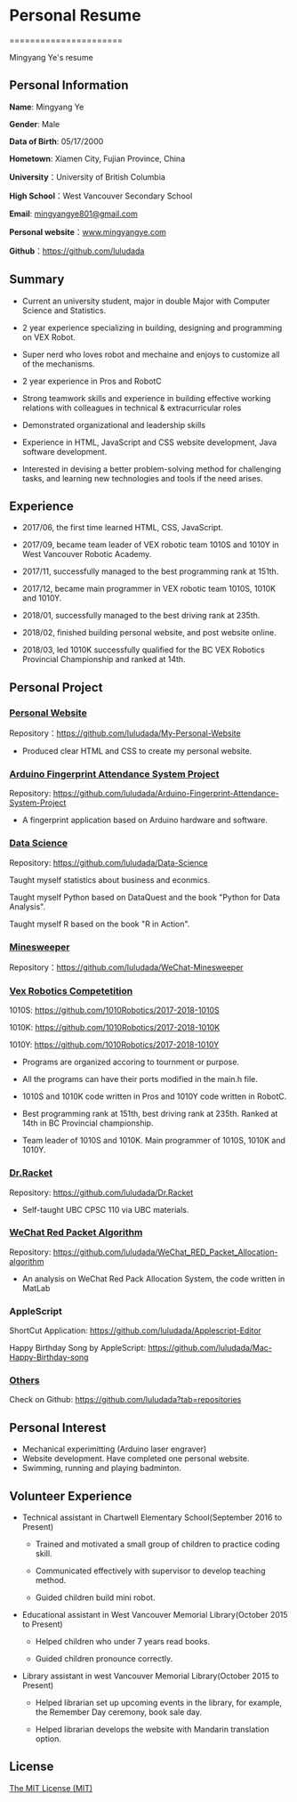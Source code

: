 # Personal Resume
======================

Mingyang Ye's resume

## Personal Information

**Name**: Mingyang Ye

**Gender**: Male

**Data of Birth**: 05/17/2000

**Hometown**: Xiamen City, Fujian Province, China

**University**：University of British Columbia

**High School**：West Vancouver Secondary School

**Email**: mingyangye801@gmail.com

**Personal website**：www.mingyangye.com

**Github**：https://github.com/luludada

## Summary

* Current an university student, major in double Major with Computer Science and Statistics. 

* 2 year experience specializing in building, designing and programming on VEX Robot. 

* Super nerd who loves robot and mechaine and enjoys to customize all of the mechanisms. 

* 2 year experience in Pros and RobotC

* Strong teamwork skills and experience in building effective working relations with colleagues in technical & extracurricular roles

* Demonstrated organizational and leadership skills 

* Experience in HTML, JavaScript and CSS website development, Java software development.

* Interested in devising a better problem-solving method for challenging tasks, and learning new technologies and tools if the need arises.

## Experience

* 2017/06, the first time learned HTML, CSS, JavaScript.

* 2017/09, became team leader of VEX robotic team 1010S and 1010Y in West Vancouver Robotic Academy.

* 2017/11, successfully managed to the best programming rank at 151th.

* 2017/12, became main programmer in VEX robotic team 1010S, 1010K and 1010Y.

* 2018/01, successfully managed to the best driving rank at 235th.

* 2018/02, finished building personal website, and post website online.

* 2018/03, led 1010K successfully qualified for the BC VEX Robotics Provincial Championship and ranked at 14th. 

## Personal Project

### [Personal Website](https://github.com/luludada/My-Personal-Website)
Repository：https://github.com/luludada/My-Personal-Website

* Produced clear HTML and CSS to create my personal website.

### [Arduino Fingerprint Attendance System Project](https://github.com/luludada/Arduino-Fingerprint-Attendance-System-Project)
Repository: https://github.com/luludada/Arduino-Fingerprint-Attendance-System-Project

* A fingerprint application based on Arduino hardware and software. 

### [Data Science](https://github.com/luludada/Data-Science)
Repository: https://github.com/luludada/Data-Science

Taught myself statistics about business and econmics.

Taught myself Python based on DataQuest and the book "Python for Data Analysis".

Taught myself R based on the book "R in Action".

### [Minesweeper](https://github.com/luludada/WeChat-Minesweeper)
Repository：https://github.com/luludada/WeChat-Minesweeper

### [Vex Robotics Competetition](https://github.com/1010Robotics)
1010S: https://github.com/1010Robotics/2017-2018-1010S

1010K: https://github.com/1010Robotics/2017-2018-1010K

1010Y: https://github.com/1010Robotics/2017-2018-1010Y

* Programs are organized accoring to tournment or purpose.

* All the programs can have their ports modified in the main.h file.

* 1010S and 1010K code written in Pros and 1010Y code written in RobotC.

* Best programming rank at 151th, best driving rank at 235th. Ranked at 14th in BC Provincial championship.

* Team leader of 1010S and 1010K. Main programmer of 1010S, 1010K and 1010Y.

### [Dr.Racket](https://github.com/luludada/Dr.Racket)
Repository: https://github.com/luludada/Dr.Racket

* Self-taught UBC CPSC 110 via UBC materials. 


### [WeChat Red Packet Algorithm](https://github.com/luludada/WeChat_RED_Packet_Allocation-algorithm)
Repository: https://github.com/luludada/WeChat_RED_Packet_Allocation-algorithm

* An analysis on WeChat Red Pack Allocation System, the code written in MatLab

### AppleScript
ShortCut Application: https://github.com/luludada/Applescript-Editor

Happy Birthday Song by AppleScript: https://github.com/luludada/Mac-Happy-Birthday-song

### [Others](https://github.com/luludada?tab=repositories)
Check on Github: https://github.com/luludada?tab=repositories

## Personal Interest
* Mechanical experimitting (Arduino laser engraver)
* Website development. Have completed one personal website. 
* Swimming, running and playing badminton. 

## Volunteer Experience
* Technical assistant in Chartwell Elementary School(September 2016 to Present)
  
  * Trained and motivated a small group of children to practice coding skill.
  
  * Communicated effectively with supervisor to develop teaching method.
  
  * Guided children build mini robot.

* Educational assistant in West Vancouver Memorial Library(October 2015 to Present)

  * Helped children who under 7 years read books.
  
  * Guided children pronounce correctly. 
  
* Library assistant in west Vancouver Memorial Library(October 2015 to Present)

  * Helped librarian set up upcoming events in the library, for example, the Remember Day ceremony, book sale day.
  
  * Helped librarian develops the website with Mandarin translation option.

## License

[The MIT License (MIT)](http://opensource.org/licenses/MIT)
